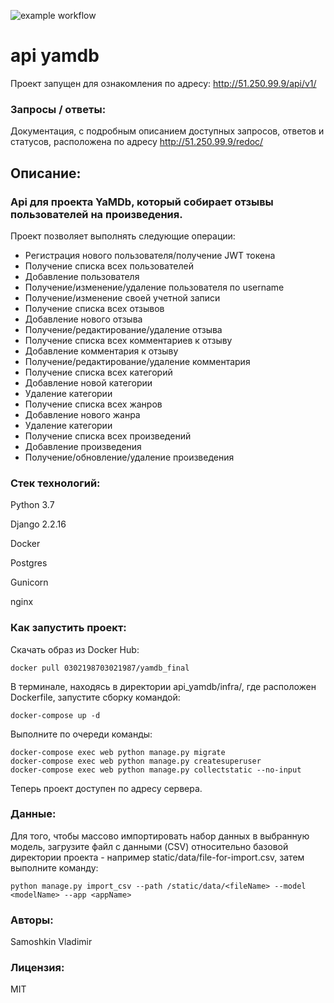 ![example workflow](https://github.com/svv-tel/yamdb_final/actions/workflows/yamdb_workflow.yml/badge.svg)

# api yamdb
Проект запущен для ознакомления по адресу: http://51.250.99.9/api/v1/

### Запросы / ответы:
Документация, с подробным описанием доступных запросов, ответов и статусов, расположена по адресу http://51.250.99.9/redoc/

## Описание:
### Api для проекта YaMDb, который собирает отзывы пользователей на произведения.

Проект позволяет выполнять следующие операции:
* Регистрация нового пользователя/получение JWT токена
* Получение списка всех пользователей
* Добавление пользователя
* Получение/изменение/удаление пользователя по username
* Получение/изменение своей учетной записи
* Получение списка всех отзывов
* Добавление нового отзыва
* Получение/редактирование/удаление отзыва
* Получение списка всех комментариев к отзыву
* Добавление комментария к отзыву
* Получение/редактирование/удаление комментария
* Получение списка всех категорий
* Добавление новой категории
* Удаление категории
* Получение списка всех жанров
* Добавление нового жанра
* Удаление категории
* Получение списка всех произведений
* Добавление произведения
* Получение/обновление/удаление произведения

### Стек технологий:
Python 3.7

Django 2.2.16

Docker

Postgres

Gunicorn

nginx

### Как запустить проект:

Скачать образ из Docker Hub:

```
docker pull 0302198703021987/yamdb_final
```

В терминале, находясь в директории api_yamdb/infra/, где расположен Dockerfile, запустите сборку командой:

```
docker-compose up -d
```
Выполните по очереди команды:

```
docker-compose exec web python manage.py migrate
docker-compose exec web python manage.py createsuperuser
docker-compose exec web python manage.py collectstatic --no-input
```

Теперь проект доступен по адресу сервера.

### Данные:

Для того, чтобы массово импортировать набор данных в выбранную модель, загрузите файл с данными (CSV) относительно базовой директории проекта - например static/data/file-for-import.csv, затем выполните команду:

```
python manage.py import_csv --path /static/data/<fileName> --model <modelName> --app <appName>
```

### Авторы:

Samoshkin Vladimir

### Лицензия:

MIT

